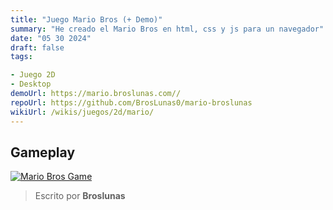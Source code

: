 ```yaml
---
title: "Juego Mario Bros (+ Demo)"
summary: "He creado el Mario Bros en html, css y js para un navegador"
date: "05 30 2024"
draft: false
tags:

- Juego 2D
- Desktop
demoUrl: https://mario.broslunas.com//
repoUrl: https://github.com/BrosLunas0/mario-broslunas
wikiUrl: /wikis/juegos/2d/mario/
---
```


## Gameplay
[![Mario Bros Game](https://assets.broslunas.com/games/mario.png)](https://assets.broslunas.com/gameplay/mario.mp4)

> Escrito por **Broslunas**